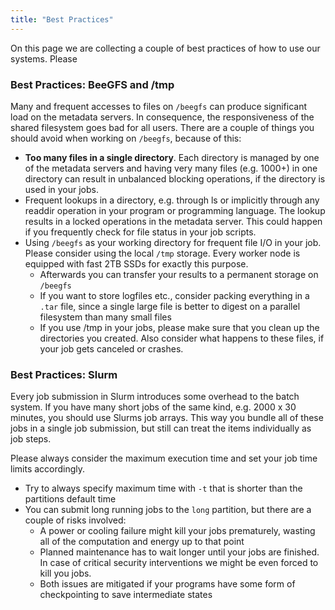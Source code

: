 ```yaml
---
title: "Best Practices"
---
```


On this page we are collecting a couple of best practices of how to use our systems.
Please 


### Best Practices: BeeGFS and /tmp
Many and frequent accesses to files on `/beegfs` can produce significant load on the metadata servers.
In consequence, the responsiveness of the shared filesystem goes bad for all users.
There are a couple of things you should avoid when working on `/beegfs`, because of this:
* **Too many files in a single directory**. Each directory is managed by one of the metadata servers and having very many files (e.g. 1000+) in one directory can result in unbalanced blocking operations, if the directory is used in your jobs.
* Frequent lookups in a directory, e.g. through ls or implicitly through any readdir operation in your program or programming language. The lookup results in a locked operations in the metadata server. This could happen if you frequently check for file status in your job scripts.
* Using `/beegfs` as your working directory for frequent file I/O in your job. Please consider using the local `/tmp` storage. Every worker node is equipped with fast 2TB SSDs for exactly this purpose.
  * Afterwards you can transfer your results to a permanent storage on `/beegfs`
  * If you want to store logfiles etc., consider packing everything in a `.tar` file, since a single large file is better to digest on a parallel filesystem than many small files
  * If you use /tmp in your jobs, please make sure that you clean up the directories you created. Also consider what happens to these files, if your job gets canceled or crashes.


### Best Practices: Slurm
Every job submission in Slurm introduces some overhead to the batch system.
If you have many short jobs of the same kind, e.g. 2000 x 30 minutes, you should use Slurms job arrays.
This way you bundle all of these jobs in a single job submission, but still can treat the items individually as job steps.

Please always consider the maximum execution time and set your job time limits accordingly.
  * Try to always specify maximum time with `-t` that is shorter than the partitions default time
  * You can submit long running jobs to the `long` partition, but there are a couple of risks involved:
    * A power or cooling failure might kill your jobs prematurely, wasting all of the computation and energy up to that point
    * Planned maintenance has to wait longer until your jobs are finished. In case of critical security interventions we might be even forced to kill you jobs.
    * Both issues are mitigated if your programs have some form of checkpointing to save intermediate states
